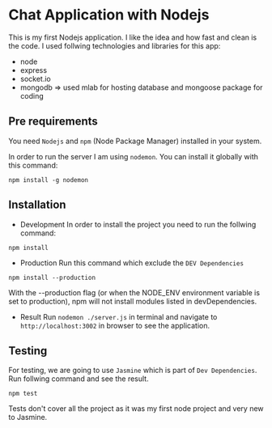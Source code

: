 # Chat Application with Nodejs
This is my first Nodejs application. I like the idea and how fast and clean is the code. I used follwing technologies and libraries for this app:
* node
* express
* socket.io
* mongodb => used mlab for hosting database and mongoose package for coding

## Pre requirements
You need `Nodejs` and `npm` (Node Package Manager) installed in your system.

In order to run the server I am using `nodemon`. You can install it globally with this command:
```
npm install -g nodemon
```

## Installation
* Development 
In order to install the project you need to run the follwing command:
```
npm install
```
* Production
Run this command which exclude the `DEV Dependencies`
```
npm install --production
```
With the --production flag (or when the NODE_ENV environment variable is set to production), npm will not install modules listed in devDependencies.

* Result
Run `nodemon ./server.js` in terminal and navigate to `http://localhost:3002` in browser to see the application.

## Testing
For testing, we are going to use `Jasmine` which is part of `Dev Dependencies`. Run follwing command and see the result.
```
npm test
```

Tests don't cover all the project as it was my first node project and very new to Jasmine.
